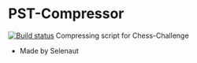 # PST-Compressor
[![Build status](https://ci.appveyor.com/api/projects/status/n6f3d8ydtjm3eemu?svg=true)](https://ci.appveyor.com/project/JellyCZYT/pst-compressor)
Compressing script for Chess-Challenge

- Made by Selenaut

